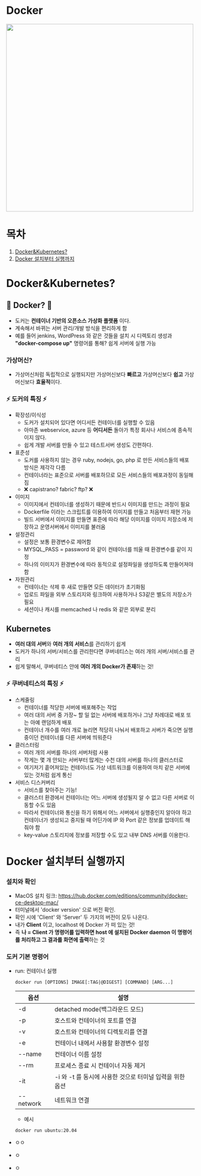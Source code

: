 # Docker
<img src="https://user-images.githubusercontent.com/62991586/119464616-dfe7bc80-bd7d-11eb-9b94-0e139f96bae4.png" width=500 height=500>

# 목차
1. [Docker&Kubernetes?](#docker&kubernetes?)
2. [Docker 설치부터 실행까지](#docker-설치부터-실행까지)

# Docker&Kubernetes?

## 🐳 Docker? 🐳
- 도커는 **컨테이너 기반의 오픈소스 가상화 플랫폼** 이다.  
- 계속해서 바뀌는 서버 관리/개발 방식을 편리하게 함  
- 예를 들어 jenkins, WordPress 와 같은 것들을 설치 시 디렉토리 생성과 **"docker-compose up"** 명령어를 통해? 쉽게 서버에 실행 가능

### 가상머신?
- 가상머신처럼 독립적으로 실행되지만 가상머신보다 **빠르고** 가상머신보다 **쉽고** 가상머신보다 **효율적**이다.

### ⚡️ 도커의 특징 ⚡️
- 확장성/이식성
  - 도커가 설치되어 있다면 어디서든 컨테이너를 실행할 수 있음
  - 아마존 webservice, azure 등 **어디서든** 돌아가 특정 회사나 서비스에 종속적이지 않다.  
  - 쉽게 개발 서버를 만들 수 있고 테스트서버 생성도 간편하다.
- 표준성
  - 도커를 사용하지 않는 경우 ruby, nodejs, go, php 로 만든 서비스들의 배포 방식은 제각각 다름
  - 컨테이너라는 표준으로 서버를 배포하므로 모든 서비스들의 배포과정이 동일해짐
  - ❌ capistrano? fabric? ftp? ❌
- 이미지
  - 이미지에서 컨테이너를 생성하기 때문에 반드시 이미지를 만드는 과정이 필요
  - Dockerfile 이라는 스크립트를 이용하여 이미지를 만들고 처음부터 재현 가능
  - 빌드 서버에서 이미지를 만들면 표준에 따라 해당 이미지를 이미지 저장소에 저장하고 운영서버에서 이미지를 불러옴
- 설정관리
  - 설정은 보통 환경변수로 제어함
  - MYSQL_PASS = password 와 같이 컨테이너를 띄울 때 환경변수를 같이 지정
  - 하나의 이미지가 환경변수에 따라 동적으로 설정파일을 생성하도록 만들어져야함
- 자원관리
  - 컨테이너는 삭제 후 새로 만들면 모든 데이터가 초기화됨
  - 업로드 파일을 외부 스토리지와 링크하여 사용하거나 S3같은 별도의 저장소가 필요
  - 세션이나 캐시를 memcached 나 redis 와 같은 외부로 분리

## Kubernetes
- **여러 대의 서버**와 **여러 개의 서비스**를 관리하기 쉽게
- 도커가 하나의 서버/서비스를 관리한다면 쿠버네티스는 여러 개의 서버/서비스를 관리
- 쉽게 말해서, 쿠버네티스 안에 **여러 개의 Docker가 존재**하는 것!

### ⚡️ 쿠버네티스의 특징 ⚡️
- 스케줄링
  - 컨테이너를 적당한 서버에 배포해주는 작업
  - 여러 대의 서버 중 가장~ 할 일 없는 서버에 배포하거나 그냥 차례대로 배포 또는 아예 랜덤하게 배포
  - 컨테이너 개수를 여러 개로 늘리면 적당히 나눠서 배포하고 서버가 죽으면 실행중이던 컨테이너를 다른 서버에 띄워준다
- 클러스터링
  - 여러 개의 서버를 하나의 서버처럼 사용
  - 작게는 몇 개 안되는 서버부터 많게는 수천 대의 서버를 하나의 클러스터로
  - 여기저기 흩어져있는 컨테이너도 가상 네트워크를 이용하여 마치 같은 서버에 있는 것처럼 쉽게 통신
- 서비스 디스커버리
  - 서비스를 찾아주는 기능!
  - 클러스터 환경에서 컨테이너는 어느 서버에 생성될지 알 수 없고 다른 서버로 이동할 수도 있음
  - 따라서 컨테이너와 통신을 하기 위해서 어느 서버에서 실행중인지 알아야 하고 컨테이너가 생성되고 중지될 때 어딘가에 IP 와 Port 같은 정보를 업데이트 해줘야 함
  - key-value 스토리지에 정보를 저장할 수도 있고 내부 DNS 서버를 이용한다.


# Docker 설치부터 실행까지

### 설치와 확인
- MacOS 설치 링크: https://hub.docker.com/editions/community/docker-ce-desktop-mac/
- 터미널에서 'docker version' 으로 버전 확인.
- 확인 시에 'Client' 와 'Server' 두 가지의 버전이 모두 나온다.
- 내가 **Client** 이고, localhost 에 Docker 가 떠 있는 것!
- 즉 **나 = Client 가 명령어를 입력하면 host 에 설치된 Docker daemon 이 명령어를 처리하고 그 결과를 화면에 출력**하는 것

### 도커 기본 명령어
- run: 컨테이너 실행
    ```
    docker run [OPTIONS] IMAGE[:TAG|@DIGEST] [COMMAND] [ARG...]
    ```
  
   |옵션|설명|
   |---|---|
   |-d|detached mode(백그라운드 모드)|
   |-p|호스트와 컨테이너의 포트를 연결|
   |-v|호스트와 컨테이너의 디렉토리를 연결|
   |-e|컨테이너 내에서 사용할 환경변수 설정|
   |--name|컨테이너 이름 설정|
   |--rm|프로세스 종료 시 컨테이너 자동 제거|
   |-it|-i 와 -t 를 동시에 사용한 것으로 터미널 입력을 위한 옵션|
   |--network|네트워크 연결|
   
    - 예시
    ```
    docker run ubuntu:20.04
    ```
- ㅇㅇ
- ㅇ
- ㅇ
